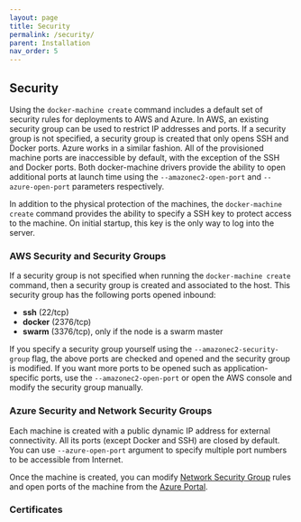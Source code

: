 ```yaml
---
layout: page
title: Security
permalink: /security/
parent: Installation
nav_order: 5
---
```


## Security
Using the `docker-machine create` command includes a default set of security rules for deployments to AWS and Azure.  In AWS, an existing security group can be used to restrict IP addresses and ports.  If a security group is not specified, a security group is created that only opens SSH and Docker ports.  Azure works in a similar fashion.  All of the provisioned machine ports are inaccessible by default, with the exception of the SSH and Docker ports.  Both docker-machine drivers provide the ability to open additional ports at launch time using the `--amazonec2-open-port` and `--azure-open-port` parameters respectively.

In addition to the physical protection of the machines, the `docker-machine create` command provides the ability to specify a SSH key to protect access to the machine.  On initial startup, this key is the only way to log into the server.

### AWS Security and Security Groups
If a security group is not specified when running the `docker-machine create` command, then a security group is created and associated to the host. This security group has the following ports opened inbound:

- **ssh** (22/tcp)
- **docker** (2376/tcp)
- **swarm** (3376/tcp), only if the node is a swarm master

If you specify a security group yourself using the `--amazonec2-security-group` flag, the above ports are checked and opened and the security group is modified. If you want more ports to be opened such as application-specific ports, use the `--amazonec2-open-port` or open the AWS console and modify the security group manually.

### Azure Security and Network Security Groups
Each machine is created with a public dynamic IP address for external connectivity. All its ports (except Docker and SSH) are closed by default. You can use `--azure-open-port` argument to specify multiple port numbers to be accessible from Internet.

Once the machine is created, you can modify [Network Security Group](https://azure.microsoft.com/en-us/documentation/articles/virtual-networks-nsg/) rules and open ports of the machine from the [Azure Portal](https://portal.azure.com/).

### Certificates

